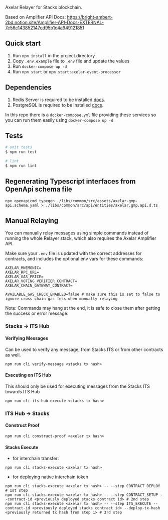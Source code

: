 Axelar Relayer for Stacks blockchain.

Based on Amplifier API Docs: https://bright-ambert-2bd.notion.site/Amplifier-API-Docs-EXTERNAL-7c56c143852147cd95b1c4a949121851

## Quick start

1. Run `npm install` in the project directory
2. Copy `.env.example` file to `.env` file and update the values
3. Run `docker-compose up -d`
4. Run `npm start` or `npm start:axelar-event-processor`

## Dependencies

1. Redis Server is required to be installed [docs](https://redis.io/).
2. PostgreSQL is required to be installed [docs](https://www.postgresql.org/).

In this repo there is a `docker-compose.yml` file providing these services so you can run them easily using `docker-compose up -d`

## Tests

```bash
# unit tests
$ npm run test

# lint
$ npm run lint
```

## Regenerating Typescript interfaces from OpenApi schema file

`npx openapicmd typegen ./libs/common/src/assets/axelar-gmp-api.schema.yaml > ./libs/common/src/api/entities/axelar.gmp.api.d.ts`

## Manual Relaying

You can manually relay messages using simple commands instead of running the whole Relayer stack, which also requires the Axelar Amplifier API.

Make sure your `.env` file is updated with the correct addresses for contracts, and includes the optional env vars for these commands:

```dotenv
AXELAR_MNEMONIC=
AXELAR_RPC_URL=
AXELAR_GAS_PRICE=
AXELAR_VOTING_VERIFIER_CONTRACT=
AXELAR_CHAIN_GATEWAY_CONTRACT=

AVAILABLE_GAS_CHECK_ENABLED=false # make sure this is set to false to ignore cross chain gas fess when manually relaying
```

Note: Commands may hang at the end, it is safe to close them after getting the success or error message.

### Stacks -> ITS Hub

#### Verifying Messages

Can be used to verify any message, from Stacks ITS or from other contracts as well.

```shell
npm run cli verify-message <stacks tx hash>
```

#### Executing on ITS Hub

This should only be used for executing messages from the Stacks ITS towards ITS Hub

```shell
npm run cli its-hub-execute <stacks tx hash>
```

### ITS Hub -> Stacks

#### Construct Proof

```shell
npm run cli construct-proof <axelar tx hash>
```

#### Stacks Execute

- for interchain transfer:

```shell
npm run cli stacks-execute <axelar tx hash>
```

- for deploying native interchain token

```shell
npm run cli stacks-execute <axelar tx hash> -- --step CONTRACT_DEPLOY # 1st step
npm run cli stacks-execute <axelar tx hash> -- --step CONTRACT_SETUP --contract-id <previously deployed stacks contract id> # 2nd step
npm run cli stacks-execute <axelar tx hash> -- --step ITS_EXECUTE --contract-id <previously deployed stacks contract id> --deploy-tx-hash <previously returned tx hash from step 1> # 3rd step
```